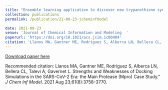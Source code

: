 ```yaml
---
title: "Ensemble learning application to discover new trypanothione synthetase inhibitors"
collection: publications
permalink: /publication/21-08-23-jcheminfmodel

date: 2021-08-23
venue: 'Journal of Chemical Information and Modeling  '
paperurl: 'https://doi.org/10.1021/acs.jcim.1c00404'
citation: 'Llanos MA, Gantner ME, Rodriguez S, Alberca LN, Bellera CL, Talevi A, Gavernet L. Strengths and Weaknesses of Docking Simulations in the SARS-CoV-2 Era: the Main Protease (Mpro) Case Study.&quot; <i>J Chem Inf Model</i>. 2021 Aug 23;61(8):3758-3770.'
---
```



[Download paper here](https://doi.org/10.1021/acs.jcim.1c00404)

Recommended citation: Llanos MA, Gantner ME, Rodriguez S, Alberca LN, Bellera CL, Talevi A, Gavernet L. Strengths and Weaknesses of Docking Simulations in the SARS-CoV-2 Era: the Main Protease (Mpro) Case Study.&quot; <i>J Chem Inf Model</i>. 2021 Aug 23;61(8):3758-3770.
